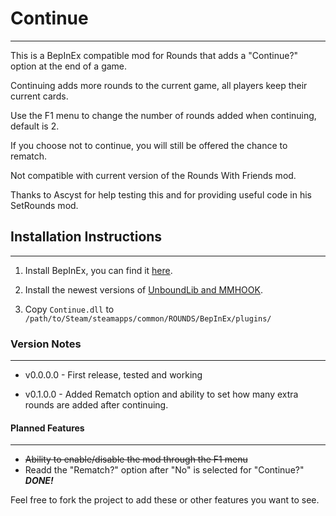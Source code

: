 # Continue
----------
This is a BepInEx compatible mod for Rounds that adds a "Continue?" option at the end of a game.

Continuing adds more rounds to the current game, all players keep their current cards.

Use the F1 menu to change the number of rounds added when continuing, default is 2.

If you choose not to continue, you will still be offered the chance to rematch.

Not compatible with current version of the Rounds With Friends mod.

Thanks to Ascyst for help testing this and for providing useful code in his SetRounds mod.

## Installation Instructions
----------------------------
1. Install BepInEx, you can find it [here](https://discord.gg/tAQxJbV9RG).

2. Install the newest versions of [UnboundLib and MMHOOK](https://github.com/Rounds-Modding/UnboundLib/releases).

3. Copy `Continue.dll` to `/path/to/Steam/steamapps/common/ROUNDS/BepInEx/plugins/`

### Version Notes
-----------------
- v0.0.0.0 - First release, tested and working

- v0.1.0.0 - Added Rematch option and ability to set how many extra rounds are added after continuing.

#### Planned Features
---------------------
- ~~Ability to enable/disable the mod through the F1 menu~~
- Readd the "Rematch?" option after "No" is selected for "Continue?" ***DONE!***

Feel free to fork the project to add these or other features you want to see.
